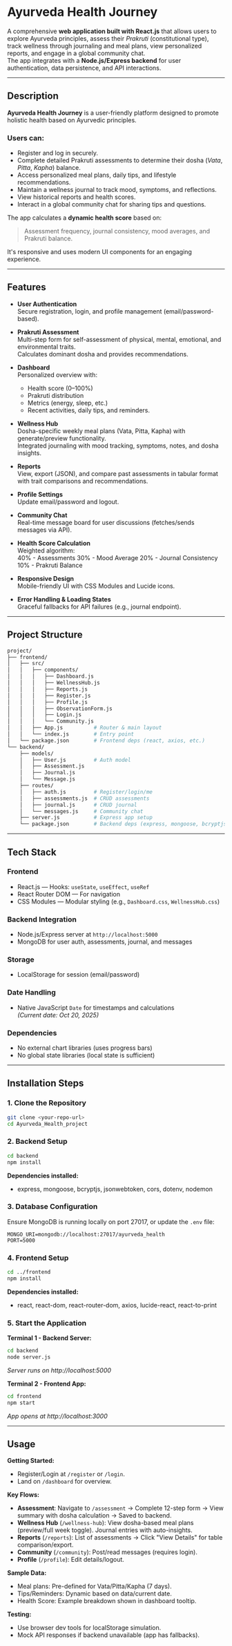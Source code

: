 # Ayurveda Health Journey

A comprehensive **web application built with React.js** that allows users to explore Ayurveda principles, assess their *Prakruti* (constitutional type), track wellness through journaling and meal plans, view personalized reports, and engage in a global community chat.  
The app integrates with a **Node.js/Express backend** for user authentication, data persistence, and API interactions.

---

## Description

**Ayurveda Health Journey** is a user-friendly platform designed to promote holistic health based on Ayurvedic principles.

### Users can:
-  Register and log in securely.
-  Complete detailed Prakruti assessments to determine their dosha (*Vata*, *Pitta*, *Kapha*) balance.
-  Access personalized meal plans, daily tips, and lifestyle recommendations.
-  Maintain a wellness journal to track mood, symptoms, and reflections.
-  View historical reports and health scores.
-  Interact in a global community chat for sharing tips and questions.

The app calculates a **dynamic health score** based on:
> Assessment frequency, journal consistency, mood averages, and Prakruti balance.

It's responsive and uses modern UI components for an engaging experience.

---

## Features

- **User Authentication**  
  Secure registration, login, and profile management (email/password-based).

- **Prakruti Assessment**  
  Multi-step form for self-assessment of physical, mental, emotional, and environmental traits.  
  Calculates dominant dosha and provides recommendations.

- **Dashboard**  
  Personalized overview with:
  - Health score (0–100%)
  - Prakruti distribution
  - Metrics (energy, sleep, etc.)
  - Recent activities, daily tips, and reminders.

- **Wellness Hub**  
  Dosha-specific weekly meal plans (Vata, Pitta, Kapha) with generate/preview functionality.  
  Integrated journaling with mood tracking, symptoms, notes, and dosha insights.

- **Reports**  
  View, export (JSON), and compare past assessments in tabular format with trait comparisons and recommendations.

- **Profile Settings**  
  Update email/password and logout.

- **Community Chat**  
  Real-time message board for user discussions (fetches/sends messages via API).

- **Health Score Calculation**  
  Weighted algorithm:  
    40% - Assessments
    30% - Mood Average
    20% - Journal Consistency
    10% - Prakruti Balance


- **Responsive Design**  
Mobile-friendly UI with CSS Modules and Lucide icons.

- **Error Handling & Loading States**  
Graceful fallbacks for API failures (e.g., journal endpoint).

---

## Project Structure
```bash
project/
├── frontend/
│   ├── src/
│   │   ├── components/
│   │   │   ├── Dashboard.js
│   │   │   ├── WellnessHub.js
│   │   │   ├── Reports.js
│   │   │   ├── Register.js
│   │   │   ├── Profile.js
│   │   │   ├── ObservationForm.js
│   │   │   ├── Login.js
│   │   │   └── Community.js
│   │   ├── App.js          # Router & main layout
│   │   └── index.js        # Entry point
│   └── package.json        # Frontend deps (react, axios, etc.)
└── backend/
    ├── models/
    │   ├── User.js         # Auth model
    │   ├── Assessment.js
    │   ├── Journal.js
    │   └── Message.js
    ├── routes/
    │   ├── auth.js         # Register/login/me
    │   ├── assessments.js  # CRUD assessments
    │   ├── journal.js      # CRUD journal
    │   └── messages.js     # Community chat
    ├── server.js           # Express app setup
    └── package.json        # Backend deps (express, mongoose, bcryptjs)
```
---

## Tech Stack

### Frontend
- React.js — Hooks: `useState`, `useEffect`, `useRef`
- React Router DOM — For navigation
- CSS Modules — Modular styling (e.g., `Dashboard.css`, `WellnessHub.css`)

### Backend Integration
- Node.js/Express server at `http://localhost:5000`
- MongoDB for user auth, assessments, journal, and messages

### Storage
- LocalStorage for session (email/password)  

### Date Handling
- Native JavaScript `Date` for timestamps and calculations  
*(Current date: Oct 20, 2025)*

### Dependencies
- No external chart libraries (uses progress bars)
- No global state libraries (local state is sufficient)

---

## Installation Steps

### 1. Clone the Repository
```bash
git clone <your-repo-url>
cd Ayurveda_Health_project
```

### 2. Backend Setup
```bash
cd backend
npm install
```

**Dependencies installed:**
- express, mongoose, bcryptjs, jsonwebtoken, cors, dotenv, nodemon

### 3. Database Configuration
Ensure MongoDB is running locally on port 27017, or update the `.env` file:
```
MONGO_URI=mongodb://localhost:27017/ayurveda_health
PORT=5000
```

### 4. Frontend Setup
```bash
cd ../frontend
npm install
```

**Dependencies installed:**
- react, react-dom, react-router-dom, axios, lucide-react, react-to-print

### 5. Start the Application

**Terminal 1 - Backend Server:**
```bash
cd backend
node server.js
```
*Server runs on http://localhost:5000*

**Terminal 2 - Frontend App:**
```bash
cd frontend
npm start
```
*App opens at http://localhost:3000*

---

## Usage
**Getting Started:**
- Register/Login at `/register` or `/login`.
- Land on `/dashboard` for overview.

**Key Flows:**
- **Assessment**: Navigate to `/assessment` → Complete 12-step form → View summary with dosha calculation → Saved to backend.
- **Wellness Hub** (`/wellness-hub`): View dosha-based meal plans (preview/full week toggle). Journal entries with auto-insights.
- **Reports** (`/reports`): List of assessments → Click "View Details" for table comparison/export.
- **Community** (`/community`): Post/read messages (requires login).
- **Profile** (`/profile`): Edit details/logout.

**Sample Data:**
- Meal plans: Pre-defined for Vata/Pitta/Kapha (7 days).
- Tips/Reminders: Dynamic based on data/current date.
- Health Score: Example breakdown shown in dashboard tooltip.

**Testing:**
- Use browser dev tools for localStorage simulation.
- Mock API responses if backend unavailable (app has fallbacks).
